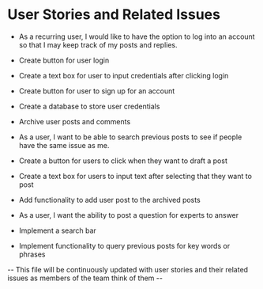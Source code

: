 # User Stories and Related Issues
- As a recurring user, I would like to have the option to log into an account so that I may keep track of my posts and replies.
-   Create button for user login
-   Create a text box for user to input credentials after clicking login
-   Create button for user to sign up for an account
-   Create a database to store user credentials
-   Archive user posts and comments

- As a user, I want to be able to search previous posts to see if people have the same issue as me.
-   Create a button for users to click when they want to draft a post
-   Create a text box for users to input text after selecting that they want to post
-   Add functionality to add user post to the archived posts

- As a user, I want the ability to post a question for experts to answer
-   Implement a search bar
-   Implement functionality to query previous posts for key words or phrases


-- This file will be continuously updated with user stories and their related issues as members of the team think of them --
